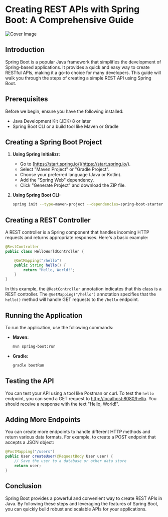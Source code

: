 # Creating REST APIs with Spring Boot: A Comprehensive Guide

![Cover Image](https://images.pexels.com/photos/11035364/pexels-photo-11035364.jpeg?auto=compress&cs=tinysrgb&w=840&dpr=1)

## Introduction

Spring Boot is a popular Java framework that simplifies the development of Spring-based applications. It provides a quick and easy way to create RESTful APIs, making it a go-to choice for many developers. This guide will walk you through the steps of creating a simple REST API using Spring Boot.

## Prerequisites

Before we begin, ensure you have the following installed:

- Java Development Kit (JDK) 8 or later
- Spring Boot CLI or a build tool like Maven or Gradle

## Creating a Spring Boot Project

1. **Using Spring Initializr:**

   - Go to [https://start.spring.io/](https://start.spring.io/).
   - Select "Maven Project" or "Gradle Project".
   - Choose your preferred language (Java or Kotlin).
   - Add the "Spring Web" dependency.
   - Click "Generate Project" and download the ZIP file.

2. **Using Spring Boot CLI:**
   ```bash
   spring init --type=maven-project --dependencies=spring-boot-starter-web --name=my-rest-api
   ```

## Creating a REST Controller

A REST controller is a Spring component that handles incoming HTTP requests and returns appropriate responses. Here's a basic example:

```java
@RestController
public class HelloWorldController {

    @GetMapping("/hello")
    public String hello() {
        return "Hello, World!";
    }
}
```

In this example, the `@RestController` annotation indicates that this class is a REST controller. The `@GetMapping("/hello")` annotation specifies that the `hello()` method will handle GET requests to the `/hello` endpoint.

## Running the Application

To run the application, use the following commands:

- **Maven:**
  ```bash
  mvn spring-boot:run
  ```
- **Gradle:**
  ```bash
  gradle bootRun
  ```

## Testing the API

You can test your API using a tool like Postman or curl. To test the `hello` endpoint, you can send a GET request to [http://localhost:8080/hello](http://localhost:8080/hello). You should receive a response with the text "Hello, World!".

## Adding More Endpoints

You can create more endpoints to handle different HTTP methods and return various data formats. For example, to create a POST endpoint that accepts a JSON object:

```java
@PostMapping("/users")
public User createUser(@RequestBody User user) {
    // Save the user to a database or other data store
    return user;
}
```

## Conclusion

Spring Boot provides a powerful and convenient way to create REST APIs in Java. By following these steps and leveraging the features of Spring Boot, you can quickly build robust and scalable APIs for your applications.
